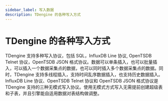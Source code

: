```yaml
---
sidebar_label: 写入数据
description: TDengine 的各种写入方式
---
```


# TDengine 的各种写入方式

TDengine 支持多种写入协议，包括 SQL，InfluxDB Line 协议, OpenTSDB Telnet 协议，OpenTSDB JSON 格式协议。数据可以单条插入，也可以批量插入，可以插入一个数据采集点的数据，也可以同时插入多个数据采集点的数据。同时，TDengine 支持多线程插入，支持时间乱序数据插入，也支持历史数据插入。InfluxDB Line 协议、OpenTSDB Telnet 协议和 OpenTSDB JSON 格式协议是 TDengine 支持的三种无模式写入协议。使用无模式方式写入无需提前创建超级表和子表，并且引擎能自适用数据对表结构做调整。
